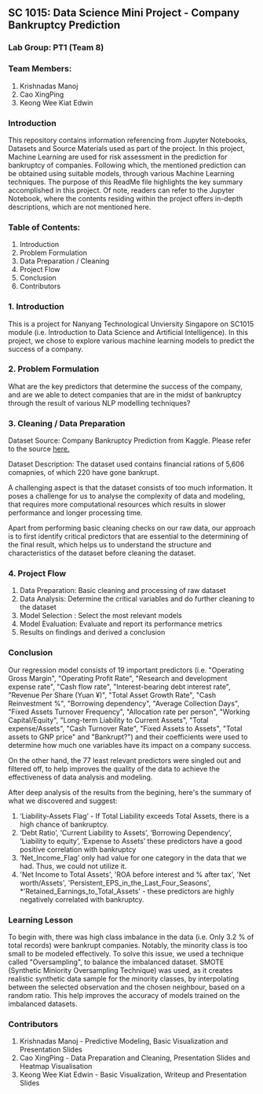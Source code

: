 ## SC 1015: Data Science Mini Project - Company Bankruptcy Prediction

### Lab Group: PT1 (Team 8)

### Team Members: 

1.  Krishnadas Manoj
2.  Cao XingPing
3.  Keong Wee Kiat Edwin

### Introduction

This repository contains information referencing from Jupyter Notebooks, Datasets and Source Materials used as part of the project. In this project, Machine Learning are used for risk assessment in the prediction for bankruptcy of companies. Following which, the mentioned prediction can be obtained using suitable models, through various Machine Learning techniques. The purpose of this ReadMe file highlights the key summary accomplished in this project. Of note, readers can refer to the Jupyter Notebook, where the contents residing within the project offers in-depth descriptions, which are not mentioned here.

### Table of Contents:

1.  Introduction
2.  Problem Formulation
3.  Data Preparation / Cleaning
4.  Project Flow
5.  Conclusion
6.  Contributors

### 1.  Introduction

This is a project for Nanyang Technological Unviersity Singapore on SC1015 module (i.e. Introduction to Data Science and Artificial Intelligence). In this project, we chose to explore various machine learning models to predict the success of a company. 

### 2.  Problem Formulation

What are the key predictors that determine the success of the company, and are we able to detect companies that are in the midst of bankruptcy through the result of various NLP modelling techniques?

### 3.  Cleaning / Data Preparation

Dataset Source: Company Bankruptcy Prediction from Kaggle. Please refer to the source [here.](https://www.kaggle.com/datasets/fedesoriano/company-bankruptcy-prediction)

Dataset Description: The dataset used contains financial rations of 5,606 comapnies, of which 220 have gone bankrupt.

A challenging aspect is that the dataset consists of too much information. It poses a challenge for us to analyse the complexity of data and modeling, that requires more computational resources which results in slower performance and longer processing time. 

Apart from performing basic cleaning checks on our raw data, our approach is to first identify critical predictors that are essential to the determining of the final result, which helps us to understand the structure and characteristics of the dataset before cleaning the dataset.

### 4.  Project Flow

1.  Data Preparation: Basic cleaning and processing of raw dataset
2.  Data Analysis: Determine the critical variables and do further cleaning to the dataset
3.  Model Selection : Select the most relevant models
4.  Model Evaluation: Evaluate and report its performance metrics
5.  Results on findings and derived a conclusion

### Conclusion

Our regression model consists of 19 important predictors (i.e. "Operating Gross Margin", "Operating Profit Rate", "Research and development expense rate", "Cash flow rate", "Interest-bearing debt interest rate", "Revenue Per Share (Yuan ¥)", "Total Asset Growth Rate", "Cash Reinvestment %", "Borrowing dependency", "Average Collection Days", "Fixed Assets Turnover Frequency", "Allocation rate per person", "Working Capital/Equity", "Long-term Liability to Current Assets", "Total expense/Assets", "Cash Turnover Rate", "Fixed Assets to Assets", "Total assets to GNP price" and "Bankrupt?") and their coefficients were used to determine how much one variables have its impact on a company success.

On the other hand, the 77 least relevant predictors were singled out and filtered off, to help improves the quality of the data to achieve the effectiveness of data analysis and modeling.

After deep analysis of the results from the begining, here's the summary of what we discovered and suggest:

1.  ‘Liability-Assets Flag’ - If Total Liability exceeds Total Assets, there is a high chance of bankruptcy.
2.  ‘Debt Ratio’, ‘Current Liability to Assets’, ‘Borrowing Dependency’, ‘Liability to equity’, ‘Expense to Assets’ these predictors have a good positive correlation with bankruptcy
3.  ‘Net_Income_Flag’ only had value for one category in the data that we had. Thus, we could not utilize it.
4.  'Net Income to Total Assets', 'ROA before interest and % after tax', 'Net worth/Assets', 'Persistent_EPS_in_the_Last_Four_Seasons', *'Retained_Earnings_to_Total_Assets' - these predictors are highly negatively correlated with bankruptcy.

### Learning Lesson

To begin with, there was high class imbalance in the data (i.e. Only 3.2 % of total records) were bankrupt companies. Notably, the minority class is too small to be modeled effectively. To solve this issue, we used a technique called "Oversampling", to balance the imbalanced dataset. SMOTE (Synthetic Miniority Oversampling Technique) was used, as it creates realistic synthetic data sample for the minority classes, by interpolating between the selected observation and the chosen neighbour, based on a random ratio. This help improves the accuracy of models trained on the imbalanced datasets.

### Contributors

1.  Krishnadas Manoj - Predictive Modeling, Basic Visualization and Presentation Slides
2.  Cao XingPing - Data Preparation and Cleaning, Presentation Slides and Heatmap Visualisation
3.  Keong Wee Kiat Edwin - Basic Visualization, Writeup and Presentation Slides


